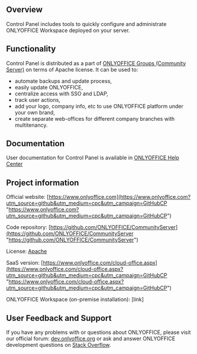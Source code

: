 ## Overview

Control Panel includes tools to quickly configure and administrate ONLYOFFICE Workspace deployed on your server.

## Functionality

Control Panel is distributed as a part of [ONLYOFFICE Groups (Community Server)](https://github.com/ONLYOFFICE/CommunityServer) on terms of Apache license. It can be used to: 

* automate backups and update process, 
* easily update ONLYOFFICE, 
* centralize access with SSO and LDAP,
* track user actions, 
* add your logo, company info, etc to use ONLYOFFICE platform under your own brand, 
* create separate web-offices for different company branches with multitenancy. 

## Documentation

User documentation for Control Panel is available in [ONLYOFFICE Help Center](https://helpcenter.onlyoffice.com/server/controlpanel/enterprise/index.aspx)

## Project information

Official website: [https://www.onlyoffice.com](https://www.onlyoffice.com?utm_source=github&utm_medium=cpc&utm_campaign=GitHubCP "https://www.onlyoffice.com?utm_source=github&utm_medium=cpc&utm_campaign=GitHubCP")

Code repository: [https://github.com/ONLYOFFICE/CommunityServer](https://github.com/ONLYOFFICE/CommunityServer "https://github.com/ONLYOFFICE/CommunityServer")

License: [Apache](https://www.apache.org/licenses/LICENSE-2.0)

SaaS version: [https://www.onlyoffice.com/cloud-office.aspx](https://www.onlyoffice.com/cloud-office.aspx?utm_source=github&utm_medium=cpc&utm_campaign=GitHubCP "https://www.onlyoffice.com/cloud-office.aspx?utm_source=github&utm_medium=cpc&utm_campaign=GitHubCP")

ONLYOFFICE Workspace (on-premise installation): [link]

## User Feedback and Support

If you have any problems with or questions about ONLYOFFICE, please visit our official forum: [dev.onlyoffice.org][1] or ask and answer ONLYOFFICE development questions on [Stack Overflow][2].

  [1]: http://dev.onlyoffice.org
  [2]: http://stackoverflow.com/questions/tagged/onlyoffice
